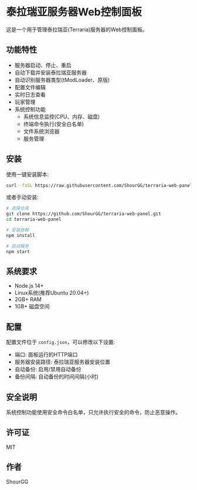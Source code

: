 # 泰拉瑞亚服务器Web控制面板

这是一个用于管理泰拉瑞亚(Terraria)服务器的Web控制面板。

## 功能特性

- 服务器启动、停止、重启
- 自动下载并安装泰拉瑞亚服务器
- 自动识别服务器类型(tModLoader、原版)
- 配置文件编辑
- 实时日志查看
- 玩家管理
- 系统控制功能
  - 系统信息监控(CPU、内存、磁盘)
  - 终端命令执行(安全白名单)
  - 文件系统浏览器
  - 服务管理

## 安装

使用一键安装脚本:

```bash
curl -fsSL https://raw.githubusercontent.com/ShourGG/terraria-web-panel/main/terraria-panel-installer.sh | bash
```

或者手动安装:

```bash
# 克隆仓库
git clone https://github.com/ShourGG/terraria-web-panel.git
cd terraria-web-panel

# 安装依赖
npm install

# 启动服务
npm start
```

## 系统要求

- Node.js 14+
- Linux系统(推荐Ubuntu 20.04+)
- 2GB+ RAM
- 1GB+ 磁盘空间

## 配置

配置文件位于 `config.json`，可以修改以下设置:

- 端口: 面板运行的HTTP端口
- 服务器安装路径: 泰拉瑞亚服务器安装位置
- 自动备份: 启用/禁用自动备份
- 备份间隔: 自动备份的时间间隔(小时)

## 安全说明

系统控制功能使用安全命令白名单，只允许执行安全的命令，防止恶意操作。

## 许可证

MIT

## 作者

ShourGG 